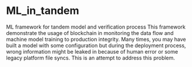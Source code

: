# ML_in_tandem
ML framework for tandem model and verification process
This framework demonstrate the usage of blockchain in monitoring the data flow and machine model training to production integrity. Many times, you may have built a model with some configuration but during the deployment process, wrong information might be leaked in because of human error or some legacy platform file syncs. 
This is an attempt to address this problem. 

